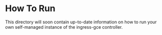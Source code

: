 # How To Run

This directory will soon contain up-to-date information on how to run your own
self-managed instance of the ingress-gce controller.


